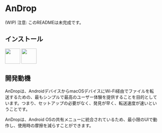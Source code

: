 # AnDrop

(WIP) 注意: このREADMEは未完成です。


## インストール

[<img height="50" src="https://upload.wikimedia.org/wikipedia/commons/thumb/7/78/Google_Play_Store_badge_EN.svg/1200px-Google_Play_Store_badge_EN.svg.png">](https://play.google.com/store/apps/details?id=de.canyumusak.androiddrop&utm_source=github)
[<img height="50" src="https://upload.wikimedia.org/wikipedia/commons/thumb/3/3c/Download_on_the_App_Store_Badge.svg/640px-Download_on_the_App_Store_Badge.svg.png">](https://apps.apple.com/de/app/androp/id1452111498?l=en&mt=120)


## 開発動機

AnDropは、AndroidデバイスからmacOSデバイスにWi-Fi経由でファイルを転送するための、最もシンプルで最高のユーザー体験を提供することを目的としています。つまり、セットアップの必要がなく、発見が早く、転送速度が速いということです。

AnDropは、Android OSの共有メニューに統合されているため、最小限のUIで動作し、使用時の摩擦を減らすことができます。